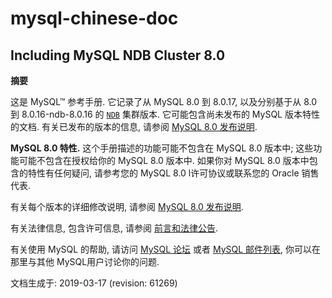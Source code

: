 # mysql-chinese-doc

## Including MySQL NDB Cluster 8.0

**摘要**

这是 MySQL™ 参考手册. 它记录了从 MySQL 8.0 到 8.0.17, 以及分别基于从 8.0 到 8.0.16-ndb-8.0.16 的 [`NDB`](https://dev.mysql.com/doc/refman/8.0/en/mysql-cluster.html) 集群版本. 它可能包含尚未发布的 MySQL 版本特性的文档. 有关已发布的版本的信息, 请参阅 [MySQL 8.0 发布说明](https://dev.mysql.com/doc/relnotes/mysql/8.0/en/).

**MySQL 8.0 特性.**  这个手册描述的功能可能不包含在 MySQL 8.0 版本中; 这些功能可能不包含在授权给你的 MySQL 8.0 版本中. 如果你对 MySQL 8.0 版本中包含的特性有任何疑问, 请参考您的 MySQL 8.0 l许可协议或联系您的 Oracle 销售代表.

有关每个版本的详细修改说明, 请参阅 [MySQL 8.0 发布说明](https://dev.mysql.com/doc/relnotes/mysql/8.0/en/).

有关法律信息, 包含许可信息, 请参阅 
[前言和法律公告](https://dev.mysql.com/doc/refman/8.0/en/preface.html).

有关使用 MySQL 的帮助, 请访问 [MySQL 论坛](http://forums.mysql.com/) 或者 [MySQL 邮件列表](http://lists.mysql.com/), 你可以在那里与其他  MySQL用户讨论你的问题.

文档生成于: 2019-03-17 (revision: 61269)
